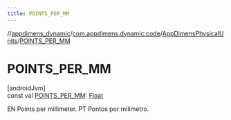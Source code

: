 ```yaml
---
title: POINTS_PER_MM
---
```

//[appdimens_dynamic](../../../index.html)/[com.appdimens.dynamic.code](../index.html)/[AppDimensPhysicalUnits](index.html)/[POINTS_PER_MM](-p-o-i-n-t-s_-p-e-r_-m-m.html)



# POINTS_PER_MM



[androidJvm]\
const val [POINTS_PER_MM](-p-o-i-n-t-s_-p-e-r_-m-m.html): [Float](https://kotlinlang.org/api/core/kotlin-stdlib/kotlin/-float/index.html)



EN Points per millimeter. PT Pontos por milímetro.



